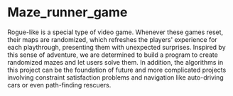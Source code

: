 # Maze_runner_game

Rogue-like is a special type of video game. Whenever these games reset, their maps are randomized, which refreshes the players' experience for each playthrough, presenting them with unexpected surprises. Inspired by this sense of adventure, we are determined to build a program to create randomized mazes and let users solve them. In addition, the algorithms in this project can be the foundation of future and more complicated projects involving constraint satisfaction problems and navigation like auto-driving cars or even path-finding rescuers.
